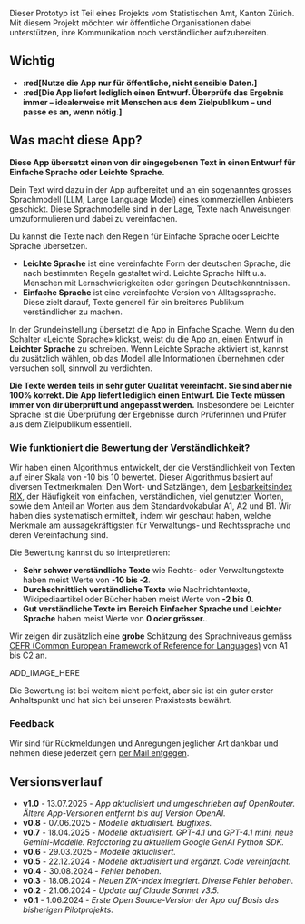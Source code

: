 Dieser Prototyp ist Teil eines Projekts vom Statistischen Amt, Kanton Zürich. Mit diesem Projekt möchten wir öffentliche Organisationen dabei unterstützen, ihre Kommunikation noch verständlicher aufzubereiten.

## Wichtig

- **:red[Nutze die App nur für öffentliche, nicht sensible Daten.]**
- **:red[Die App liefert lediglich einen Entwurf. Überprüfe das Ergebnis immer – idealerweise mit Menschen aus dem Zielpublikum – und passe es an, wenn nötig.]**

## Was macht diese App?

**Diese App übersetzt einen von dir eingegebenen Text in einen Entwurf für Einfache Sprache oder Leichte Sprache.**

Dein Text wird dazu in der App aufbereitet und an ein sogenanntes grosses Sprachmodell (LLM, Large Language Model) eines kommerziellen Anbieters geschickt. Diese Sprachmodelle sind in der Lage, Texte nach Anweisungen umzuformulieren und dabei zu vereinfachen.

Du kannst die Texte nach den Regeln für Einfache Sprache oder Leichte Sprache übersetzen.

- **Leichte Sprache** ist eine vereinfachte Form der deutschen Sprache, die nach bestimmten Regeln gestaltet wird. Leichte Sprache hilft u.a. Menschen mit Lernschwierigkeiten oder geringen Deutschkenntnissen.
- **Einfache Sprache** ist eine vereinfachte Version von Alltagssprache. Diese zielt darauf, Texte generell für ein breiteres Publikum verständlicher zu machen.

In der Grundeinstellung übersetzt die App in Einfache Spache. Wenn du den Schalter «Leichte Sprache» klickst, weist du die App an, einen Entwurf in **Leichter Sprache** zu schreiben. Wenn Leichte Sprache aktiviert ist, kannst du zusätzlich wählen, ob das Modell alle Informationen übernehmen oder versuchen soll, sinnvoll zu verdichten.

**Die Texte werden teils in sehr guter Qualität vereinfacht. Sie sind aber nie 100% korrekt. Die App liefert lediglich einen Entwurf. Die Texte müssen immer von dir überprüft und angepasst werden.** Insbesondere bei Leichter Sprache ist die Überprüfung der Ergebnisse durch Prüferinnen und Prüfer aus dem Zielpublikum essentiell.

### Wie funktioniert die Bewertung der Verständlichkeit?

Wir haben einen Algorithmus entwickelt, der die Verständlichkeit von Texten auf einer Skala von -10 bis 10 bewertet. Dieser Algorithmus basiert auf diversen Textmerkmalen: Den Wort- und Satzlängen, dem [Lesbarkeitsindex RIX](https://www.jstor.org/stable/40031755), der Häufigkeit von einfachen, verständlichen, viel genutzten Worten, sowie dem Anteil an Worten aus dem Standardvokabular A1, A2 und B1. Wir haben dies systematisch ermittelt, indem wir geschaut haben, welche Merkmale am aussagekräftigsten für Verwaltungs- und Rechtssprache und deren Vereinfachung sind.

Die Bewertung kannst du so interpretieren:

- **Sehr schwer verständliche Texte** wie Rechts- oder Verwaltungstexte haben meist Werte von **-10 bis -2**.
- **Durchschnittlich verständliche Texte** wie Nachrichtentexte, Wikipediaartikel oder Bücher haben meist Werte von **-2 bis 0**.
- **Gut verständliche Texte im Bereich Einfacher Sprache und Leichter Sprache** haben meist Werte von **0 oder grösser.**.

Wir zeigen dir zusätzlich eine **grobe** Schätzung des Sprachniveaus gemäss [CEFR (Common European Framework of Reference for Languages)](https://www.coe.int/en/web/common-european-framework-reference-languages/level-descriptions) von A1 bis C2 an.

ADD_IMAGE_HERE

Die Bewertung ist bei weitem nicht perfekt, aber sie ist ein guter erster Anhaltspunkt und hat sich bei unseren Praxistests bewährt.

### Feedback

Wir sind für Rückmeldungen und Anregungen jeglicher Art dankbar und nehmen diese jederzeit gern [per Mail entgegen](mailto:datashop@statistik.zh.ch).

## Versionsverlauf

- **v1.0** - 13.07.2025 - _App aktualisiert und umgeschrieben auf OpenRouter. Ältere App-Versionen entfernt bis auf Version OpenAI._
- **v0.8** - 07.06.2025 - _Modelle aktualisiert. Bugfixes._
- **v0.7** - 18.04.2025 - _Modelle aktualisiert. GPT-4.1 und GPT-4.1 mini, neue Gemini-Modelle. Refactoring zu aktuellem Google GenAI Python SDK._
- **v0.6** - 29.03.2025 - _Modelle aktualisiert._
- **v0.5** - 22.12.2024 - _Modelle aktualisiert und ergänzt. Code vereinfacht._
- **v0.4** - 30.08.2024 - _Fehler behoben._
- **v0.3** - 18.08.2024 - _Neuen ZIX-Index integriert. Diverse Fehler behoben._
- **v0.2** - 21.06.2024 - _Update auf Claude Sonnet v3.5._
- **v0.1** - 1.06.2024 - _Erste Open Source-Version der App auf Basis des bisherigen Pilotprojekts._

